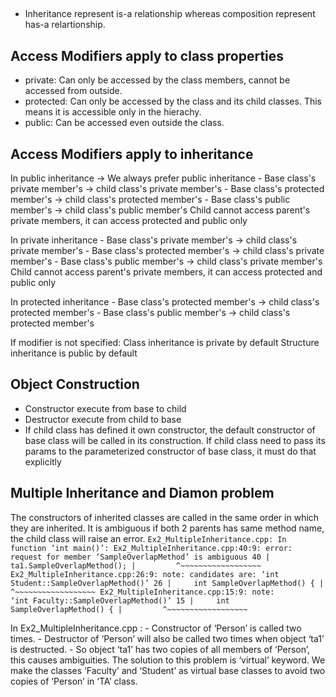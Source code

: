 ## 
- Inheritance represent is-a relationship whereas composition represent has-a relartionship.

## Access Modifiers apply to class properties
- private: Can only be accessed by the class members, cannot be accessed from outside.
- protected: Can only be accessed by the class and its child classes. This means it is accessible only in the hierachy.
- public: Can be accessed even outside the class.

## Access Modifiers apply to inheritance
In public inheritance -> We always prefer public inheritance
    - Base class's private member's -> child class's private member's
    - Base class's protected member's -> child class's protected member's
    - Base class's public member's -> child class's public member's
    Child cannot access parent's private members, it can access protected and public only

In private inheritance 
    - Base class's private member's -> child class's private member's
    - Base class's protected member's -> child class's private member's
    - Base class's public member's -> child class's private member's
    Child cannot access parent's private members, it can access protected and public only

In protected inheritance 
    - Base class's protected member's -> child class's protected member's
    - Base class's public member's -> child class's protected member's

If modifier is not specified:
    Class inheritance is private by default
    Structure inheritance is public by default

## Object Construction
- Constructor execute from base to child
- Destructor execute from child to base
- If child class has defined it own constructor, the default constructor of base class will be called in its construction. If child class need to pass its params to the parameterized constructor of base class, it must do that explicitly

## Multiple Inheritance and Diamon problem
The constructors of inherited classes are called in the same order in which they are inherited. 
It is ambiguous if both 2 parents has same method name, the child class will raise an error.
    ```
        Ex2_MultipleInheritance.cpp: In function ‘int main()’:
        Ex2_MultipleInheritance.cpp:40:9: error: request for member ‘SampleOverlapMethod’ is ambiguous
           40 |     ta1.SampleOverlapMethod();
              |         ^~~~~~~~~~~~~~~~~~~
        Ex2_MultipleInheritance.cpp:26:9: note: candidates are: ‘int Student::SampleOverlapMethod()’
           26 |     int SampleOverlapMethod() {
              |         ^~~~~~~~~~~~~~~~~~~
        Ex2_MultipleInheritance.cpp:15:9: note:                 ‘int Faculty::SampleOverlapMethod()’
           15 |     int SampleOverlapMethod() {
              |         ^~~~~~~~~~~~~~~~~~~
    ```

In Ex2_MultipleInheritance.cpp :
    - Constructor of ‘Person’ is called two times. 
    - Destructor of ‘Person’ will also be called two times when object ‘ta1’ is destructed. 
    - So object ‘ta1’ has two copies of all members of ‘Person’, this causes ambiguities. 
The solution to this problem is ‘virtual’ keyword. We make the classes ‘Faculty’ and ‘Student’ as virtual base classes to avoid two copies of ‘Person’ in ‘TA’ class.